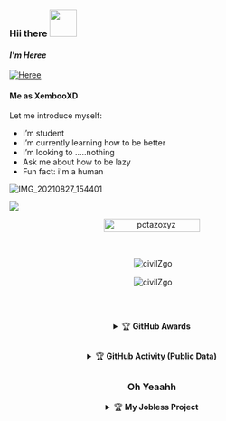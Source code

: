### Hii there&nbsp;<a href="Hey"><img src="https://user-images.githubusercontent.com/84166927/131398029-d0af4153-3ebe-4918-bceb-59afe3c10fca.gif" width="48px"></a>


#### *_I'm Heree_*
[![Heree](https://img.shields.io/badge/Heree%20-25D366?style=for-the-badge&logo=whatsapp&logoColor=white)](https://wa.me/6283162498175?text=Hi+bro)


#### Me as XembooXD

Let me introduce myself:

-  I’m student
-  I’m currently learning how to be better
-  I’m looking to .....nothing
-  Ask me about how to be lazy
-  Fun fact: i'm a human


![IMG_20210827_154401](https://cdn.donmai.us/original/78/84/__mulberry_arknights_drawn_by_mcoco7__7884f2a9d54f00e4b08d909d5666562f.jpg)


 
  <a href="https://wa.me/6283162498175"><img src="https://img.shields.io/badge/WassapMe-25D366?style=for-the-badge&logo=whatsapp&logoColor=white" />
</p>


<p align="center"> <a href="potazoxyz"><img width="170px" height="24" src="https://komarev.com/ghpvc/?username=unx21&label=PROFILE%20VISITORS&color=blue&style=flat-square" alt="potazoxyz" /></a> </p><br> 


<div align="center">
<p>&nbsp;<img align="center" src="https://github-readme-stats.vercel.app/api?username=civilZgo&show_icons=true&theme=nightowl" alt="civilZgo" /></p>

<p>&nbsp;<img align="center" src="https://github-readme-stats.vercel.app/api/top-langs/?username=civilZgo&theme=algolia&layout=compact&langs_count=10&hide_border=true&show_icons=true" alt="civilZgo"/></p></a><br> 

##

<details>
    <summary>&#127942 <b>GitHub Awards</b></summary><br/>

![Github Trophy](https://github-profile-trophy.vercel.app/?username=unx21)

</details>

##

<details>
    <summary>&#127942 <b>GitHub Activity (Public Data)</b></summary><br/>

![Metrics](https://metrics.lecoq.io/unx21?template=classic&followup=1&isocalendar=1&languages=1&isocalendar.duration=half-year&config.timezone=Asia%2FMakassar)

</details>

##

### Oh Yeaahh
<details>
   <summary>&#127942 <b>My Jobless Project</summary>
   <a href="https://github.com/civilZgo">
    <img src="https://github-readme-stats.vercel.app/api/pin/?username=unx21&repo=violet">
   <a href="https://github.com/unx21/ayame">
    <img src="https://github-readme-stats.vercel.app/api/pin/?username=unx21&repo=ayame">
   <a href="https://github.com/Kokoronationz/mirai">
    <img src="https://github-readme-stats.vercel.app/api/pin/?username=Kokoronationz&repo=mirai">
   <a href="https://github.com/Rizxyu/Bot-Rain">
    <img src="https://github-readme-stats.vercel.app/api/pin/?username=Rizxyu&repo=Bot-Rain">
  </a>
</details>
